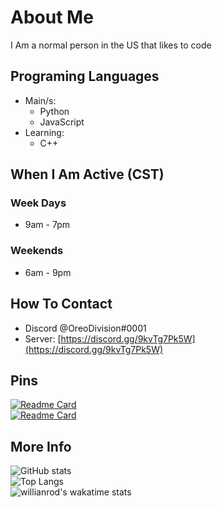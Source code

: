 # About Me
I Am a normal person in the US that likes to code

## Programing Languages
* Main/s:
  * Python
  * JavaScript
* Learning:
  * C++

## When I Am Active (CST)

### Week Days
* 9am - 7pm

### Weekends
* 6am - 9pm

## How To Contact
* Discord @OreoDivision#0001
* Server: [https://discord.gg/9kvTg7Pk5W](https://discord.gg/9kvTg7Pk5W)

## Pins
[![Readme Card](https://github-readme-stats.vercel.app/api/pin/?username=OreoDivision&repo=wyvern&theme=dark&show_owner=true)](https://github.com/OreoDivision/wyvern)
<br>
[![Readme Card](https://github-readme-stats.vercel.app/api/pin/?username=OreoDivision&repo=python-bot-template&theme=dark&show_owner=true)](https://github.com/OreoDivision/python-bot-template)

## More Info
![GitHub stats](https://github-readme-stats.vercel.app/api?username=OreoDivision&show_icons=true&theme=dark)
<br>
![Top Langs](https://github-readme-stats.vercel.app/api/top-langs/?username=OreoDivision&theme=dark&hide=EJS,Shell)
<br>
![willianrod's wakatime stats](https://github-readme-stats.vercel.app/api/wakatime?username=OreoDivision&theme=dark)
